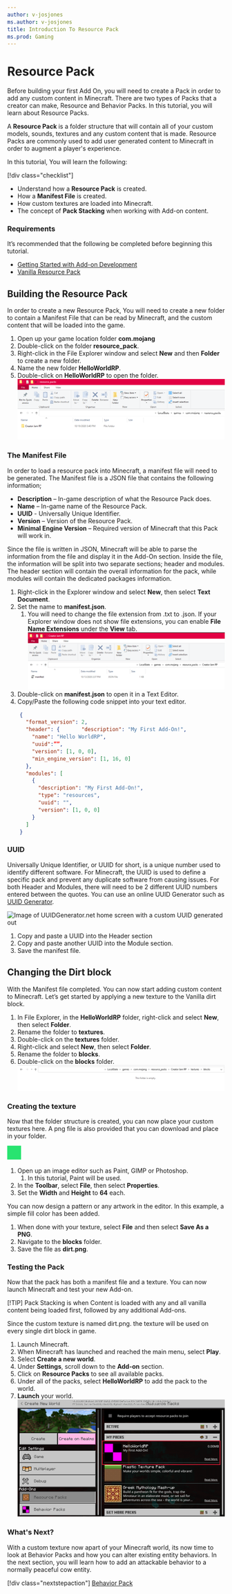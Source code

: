 ```yaml
---
author: v-josjones
ms.author: v-josjones
title: Introduction To Resource Pack
ms.prod: Gaming
---
```


# Resource Pack

Before building your first Add On, you will need to create a Pack in order to add any custom content in Minecraft. There are two types of Packs that a creator can make, Resource and Behavior Packs. In this tutorial, you will learn about Resource Packs. 

A **Resource Pack** is a folder structure that will contain all of your custom models, sounds, textures and any custom content that is made. Resource Packs are commonly used to add user generated content to Minecraft in order to augment a player's experience.

In this tutorial, You will learn the following:

[!div class="checklist"]
- Understand how a **Resource Pack** is created. 
-  How a **Manifest File** is created.
- How custom textures are loaded into Minecraft.
- The concept of **Pack Stacking** when working with Add-on content.

### Requirements

It’s recommended that the following be completed before beginning this tutorial.

- [Getting Started with Add-on Development](https://review.docs.microsoft.com/en-us/minecraft/creator/testdocs/gettingstarted?branch=main)
- [Vanilla Resource Pack](https://aka.ms/resourcepacktemplate)

## Building the Resource Pack

In order to create a new Resource Pack, You will need to create a new folder to contain a Manifest File that can be read by Minecraft, and the custom content that will be loaded into the game.


1. Open up your game location folder **com.mojang**
1. Double-click on the folder **resource_pack**.
1. Right-click in the File Explorer window and select **New** and then **Folder** to create a new folder.
1. Name the new folder **HelloWorldRP**.
1. Double-click on **HelloWorldRP** to open the folder.
   	![image of newly created folder with a single Folder called HelloWorldRP located within](Media/ResourcePack/helloworldrp.png)

### The Manifest File

In order to load a resource pack into Minecraft, a manifest file will need to be generated. The Manifest file is a JSON file that contains the following information;

- **Description** – In-game description of what the Resource Pack does.
- **Name** – In-game name of the Resource Pack.
- **UUID** - Universally Unique Identifier.
- **Version** – Version of the Resource Pack.
- **Minimal Engine Version** – Required version of Minecraft that this Pack will work in.

Since the file is written in JSON, Minecraft will be able to parse the information from the file and display it in the Add-On section. Inside the file, the information will be split into two separate sections; header and modules. The header section will contain the overall information for the pack, while modules will contain the dedicated packages information.

1. Right-click in the Explorer window and select **New**, then select **Text Document**.
1. Set the name to **manifest.json**.
    1. You will need to change the file extension from .txt to .json. If your Explorer window does not show file extensions, you can enable **File Name Extensions** under the **View** tab.
    ![image of newly created JSON file named Manifest located within the HelloWorldRP folder](Media/ResourcePack/manifest_file.png)
1. Double-click on **manifest.json** to open it in a Text Editor.
1. Copy/Paste the following code snippet into your text editor.

```json
	{
	  "format_version": 2,
	  "header": {	    "description": "My First Add-On!",
	    "name": "Hello WorldRP",
	    "uuid":””,
	    "version": [1, 0, 0],
	    "min_engine_version": [1, 16, 0]
	  },
	  "modules": [
	    {
	      "description": "My First Add-On!",
	      "type": "resources",
	      "uuid": "",
	      "version": [1, 0, 0]
	    }
	  ]
	}
```

### UUID

Universally Unique Identifier, or UUID for short, is a unique number used to identify different software. For Minecraft, the UUID is used to define a specific pack and prevent any duplicate software from causing issues. For both Header and Modules, there will need to be 2 different UUID numbers entered between the quotes. You can use an online UUID Generator such as [UUID Generator](https://www.uuidgenerator.net/).

![Image of UUIDGenerator.net home screen with a custom UUID generated out](\Media\BehaviorPack\UUID.png)

1. Copy and paste a UUID into the Header section
1. Copy and paste another UUID into the Module section.
1. Save the manifest file.

## Changing the Dirt block

With the Manifest file completed. You can now start adding custom content to Minecraft. Let’s get started by applying a new texture to the Vanilla dirt block.

1. In File Explorer, in the **HelloWorldRP** folder, right-click and select **New**, then select **Folder**.
1. Rename the folder to **textures**.
1. Double-click on the **textures** folder.
1. Right-click and select **New**, then select **Folder**.
1. Rename the folder to **blocks**.
1. Double-click on the **blocks** folder.
	![image of the Windows Explorer Address Bar showcasing the 2 new folders named textures and blocks](Media/ResourcePack/blocks_folder.png)

### Creating the texture

Now that the folder structure is created, you can now place your custom textures here. A png file is also provided that you can download and place in your folder.

![A PNG file that can be downloaded and used in place of a custom texture made in a photo editor](Media/ResourcePack/dirt.png)

1. Open up an image editor such as Paint, GIMP or Photoshop.
    1. In this tutorial, Paint will be used.
1. In the **Toolbar**, select **File**, then select **Properties**.
1. Set the **Width** and **Height** to **64** each.

You can now design a pattern or any artwork in the editor. In this example, a simple fill color has been added. <add a dev blurb explaining some of the barebones design principles such as texture size and color pallet>

1. When done with your texture, select **File** and then select **Save As a PNG**.
1. Navigate to the **blocks** folder.
1. Save the file as **dirt.png**.

### Testing the Pack

Now that the pack has both a manifest file and a texture. You can now launch Minecraft and test your new Add-on.

[!TIP]
Pack Stacking is when Content is loaded with any and all vanilla content being loaded first, followed by any additional Add-ons.

Since the custom texture is named dirt.png. the texture will be used on every single dirt block in game.

1. Launch Minecraft.
1. When Minecraft has launched and reached the main menu, select **Play**.
1. Select **Create a new world**.
1. Under **Settings**, scroll down to the **Add-on** section.
1. Click on **Resource Packs** to see all available packs.
1. Under all of the packs, select **HelloWorldRP** to add the pack to the world.
1. **Launch** your world.
![Image of Minecraft's Settings page with the Add-on menu selected for Resource Packs. There is a red rectangle outlining the HelloWorldRP in the menu](Media/ResourcePack/addonsettings.png)

### What's Next?

With a custom texture now apart of your Minecraft world, its now time to look at Behavior Packs and how you can alter existing entity behaviors. In the next section, you will learn how to add an attackable behavior to a normally peaceful cow entity.

[!div class="nextstepaction"]
[Behavior Pack](creator/TestDocs/BehaviorPack.md)
